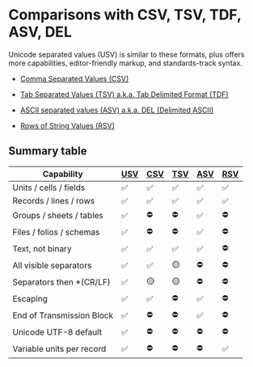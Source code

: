 # Comparisons with CSV, TSV, TDF, ASV, DEL

Unicode separated values (USV) is similar to these formats, plus offers more capabilities, editor-friendly markup, and standards-track syntax.

* [Comma Separated Values (CSV)](csv)

* [Tab Separated Values (TSV) a.k.a. Tab Delimited Format (TDF)](tsv)

* [ASCII separated values (ASV) a.k.a. DEL (Delimited ASCII)](asv)

* [Rows of String Values (RSV)](rsv)

## Summary table

| Capability                | [USV](../../) | [CSV](csv) | [TSV](tsv) | [ASV](asv) | [RSV](rsv) |
| --------------------------| --- | --- | --- | --- | --- |
| Units / cells / fields    | ✅ | ✅ | ✅ | ✅ | ✅ |
| Records / lines / rows    | ✅ | ✅ | ✅ | ✅ | ✅ |
| Groups / sheets / tables  | ✅ | ⛔ | ⛔ | ✅ | ⛔ |
| Files / folios / schemas  | ✅ | ⛔ | ⛔ | ✅ | ⛔ |
| Text, not binary          | ✅ | ✅ | ✅ | ✅ | ⛔ |
| All visible separators    | ✅ | ✅ | 🟡 | ⛔ | ⛔ |
| Separators then *(CR/LF)  | ✅ | 🟡 | 🟡 | ⛔ | ⛔ |
| Escaping                  | ✅ | ✅ | ⛔ | ✅ | ⛔ |
| End of Transmission Block | ✅ | ⛔ | ⛔ | ✅ | ⛔ |
| Unicode UTF-8 default     | ✅ | ⛔ | ⛔ | ⛔ | ⛔ |
| Variable units per record | ✅ | ⛔ | ⛔ | ⛔ | ✅ |
